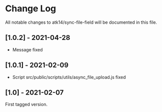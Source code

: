# Change Log
All notable changes to atk14/sync-file-field will be documented in this file.

## [1.0.2] - 2021-04-28

- Message fixed

## [1.0.1] - 2021-02-09

- Script src/public/scripts/utils/async_file_upload.js fixed

## [1.0] - 2021-02-07

First tagged version.
